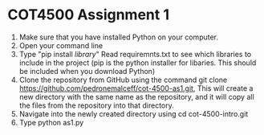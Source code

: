 # COT4500 Assignment 1
1. Make sure that you have installed Python on your computer.
2. Open your command line
3. Type "pip install *library*" Read requiremnts.txt to see which libraries to include in the project (pip is the python installer for libaries. This should be included when you download Python)
4. Clone the repository from GitHub using the command git clone https://github.com/pedronemalceff/cot-4500-as1.git, This will create a new directory with the same name    as the repository, and it will copy all the files from the repository into that directory.
5. Navigate into the newly created directory using cd cot-4500-intro.git
6. Type python as1.py